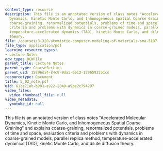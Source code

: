 ```yaml
---
content_type: resource
description: This file is an annotated version of class notes "Accelerated Molecular
  Dynamics, Kinetic Monte Carlo, and Inhomogeneous Spatial Coarse Graining" and explains
  coarse-graining, renormalized potentials, problems of time and space, evaluation
  criteria and problems with dynamics in coarse-grained models, parallel replica method,
  temperature-accelerated dynamics (TAD), kinetic Monte Carlo, and dilute diffusion
  theory.
file: /courses/3-320-atomistic-computer-modeling-of-materials-sma-5107-spring-2005/61ce71abb981a9222049a9be2c794297_5_03_note.pdf
file_type: application/pdf
learning_resource_types:
- Lecture Notes
ocw_type: OCWFile
parent_title: Lecture Notes
parent_type: CourseSection
parent_uid: 15296d54-84c9-9da1-6512-15965923b1cd
resourcetype: Document
title: 5_03_note.pdf
uid: 61ce71ab-b981-a922-2049-a9be2c794297
video_files:
  video_thumbnail_file: null
video_metadata:
  youtube_id: null
---
```

This file is an annotated version of class notes "Accelerated Molecular Dynamics, Kinetic Monte Carlo, and Inhomogeneous Spatial Coarse Graining" and explains coarse-graining, renormalized potentials, problems of time and space, evaluation criteria and problems with dynamics in coarse-grained models, parallel replica method, temperature-accelerated dynamics (TAD), kinetic Monte Carlo, and dilute diffusion theory.

